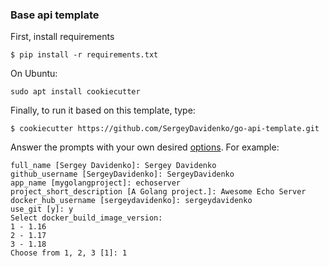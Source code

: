 ### Base api template

First, install requirements
```console
$ pip install -r requirements.txt
```
On Ubuntu:
```console
sudo apt install cookiecutter
```

Finally, to run it based on this template, type:
```console
$ cookiecutter https://github.com/SergeyDavidenko/go-api-template.git
```


Answer the prompts with your own desired [options](). For example:
```console
full_name [Sergey Davidenko]: Sergey Davidenko
github_username [SergeyDavidenko]: SergeyDavidenko
app_name [mygolangproject]: echoserver
project_short_description [A Golang project.]: Awesome Echo Server
docker_hub_username [sergeydavidenko]: sergeydavidenko
use_git [y]: y
Select docker_build_image_version:
1 - 1.16
2 - 1.17
3 - 1.18
Choose from 1, 2, 3 [1]: 1
```
